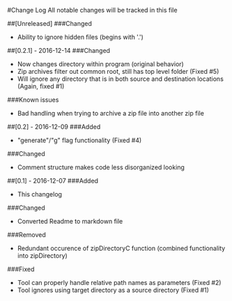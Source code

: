 #Change Log
All notable changes will be tracked in this file

##[Unreleased]
###Changed
- Ability to ignore hidden files (begins with '.')

##[0.2.1] - 2016-12-14
###Changed
- Now changes directory within program (original behavior)
- Zip archives filter out common root, still has top level folder (Fixed #5)
- Will ignore any directory that is in both source and destination locations (Again, fixed #1)

###Known issues 
- Bad handling when trying to archive a zip file into another zip file

##[0.2] - 2016-12-09
###Added
- "generate"/"g" flag functionality (Fixed #4)

###Changed
- Comment structure makes code less disorganized looking

##[0.1] - 2016-12-07
###Added
- This changelog 

###Changed
- Converted Readme to markdown file

###Removed
- Redundant occurence of zipDirectoryC function (combined functionality into zipDirectory)

###Fixed
- Tool can properly handle relative path names as parameters (Fixed #2)
- Tool ignores using target directory as a source directory (Fixed #1)